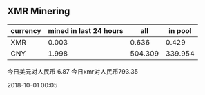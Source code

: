 ## XMR Minering

|currency|mined in last 24 hours|all|in pool|
|---|---|---|---|
|XMR|0.003|0.636|0.429|
|CNY|1.998|504.309|339.954|

今日美元对人民币 6.87	今日xmr对人民币793.35


2018-10-01 00:05